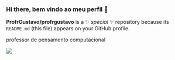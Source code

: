 ### Hi there, bem vindo ao meu perfil 👋


**ProfrGustavo/profrgustavo** is a ✨ _special_ ✨ repository because its `README.md` (this file) appears on your GitHub profile.

professor de pensamento computacional 

![](https://tenor.com/pt-BR/view/naruto-gif-19427546)
